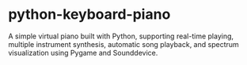# python-keyboard-piano
A simple virtual piano built with Python, supporting real-time playing, multiple instrument synthesis, automatic song playback, and spectrum visualization using Pygame and Sounddevice.
